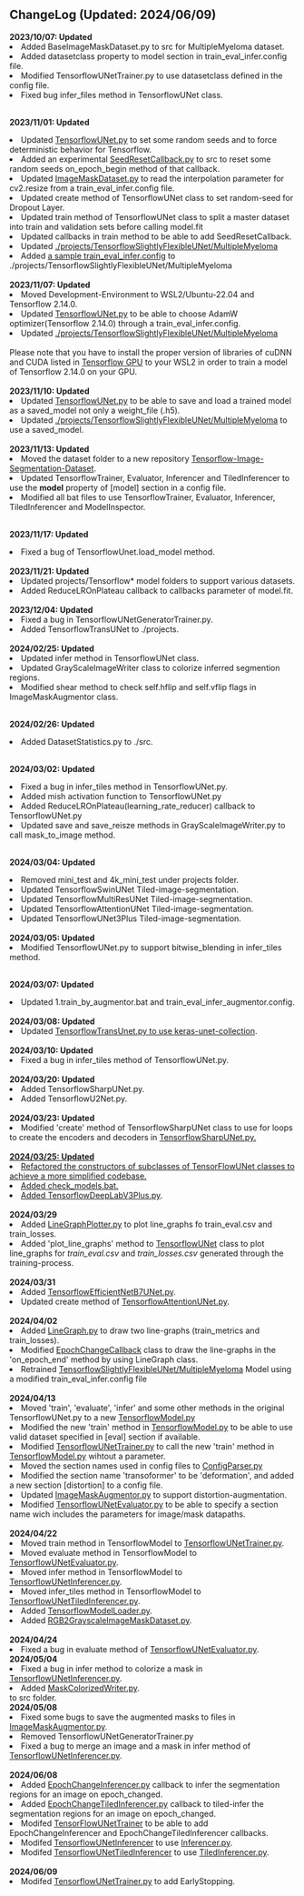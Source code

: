 <h2>ChangeLog (Updated: 2024/06/09)</h2>
<b>2023/10/07: Updated</b><br>
<li>Added BaseImageMaskDataset.py to src for MultipleMyeloma dataset.</li>
<li>Added datasetclass property to model section in train_eval_infer.config file.</li>
<li>Modified TensorflowUNetTrainer.py to use datasetclass defined in the config file.</li>
<li>Fixed bug infer_files method in TensorflowUNet class.</li>

<br><b>2023/11/01: Updated</b><br>
<li>Updated <a href="./src/TensorflowUNet.py">TensorflowUNet.py</a> to set some random seeds and to force deterministic behavior for Tensorflow.</li>
<li>Added an experimental <a href="./src/SeedResetCallback.py">SeedResetCallback.py</a> to src to reset some random seeds on_epoch_begin method of that callback.</li>
<li>Updated <a href="./src/ImageMaskDataset.py">ImageMaskDataset.py</a> to read the interpolation parameter for cv2.resize from a train_eval_infer.config file.</li>
<li>Updated create method of TensorflowUNet class to set random-seed for Dropout Layer.</li>
<li>Updated train method of TensorflowUNet class to split a master dataset into train and validation sets before calling model.fit</li>
<li>Updated callbacks in train method to be able to add SeedResetCallback.</li>
<li>Updated <a href="./projects/TensorflowSlightlyFlexibleUNet/MultipleMyeloma">./projects/TensorflowSlightlyFlexibleUNet/MultipleMyeloma</a></li>
<li>Added <a href="./projects/TensorflowSlightlyFlexibleUNet/MultipleMyeloma/train_eval_infer_image_mask_dataset_512x512.config">
a sample train_eval_infer.config</a> to ./projects/TensorflowSlightlyFlexibleUNet/MultipleMyeloma</li>

<br>
<b>2023/11/07: Updated</b><br>
<li>Moved Development-Environment to WSL2/Ubuntu-22.04 and Tensorflow 2.14.0.</li>
<li>Updated <a href="./src/TensorflowUNet.py">TensorflowUNet.py</a> to be able to choose AdamW optimizer(Tensorflow 2.14.0) through a train_eval_infer.config.</li>
<li>Updated <a href="./projects/TensorflowSlightlyFlexibleUNet/MultipleMyeloma">./projects/TensorflowSlightlyFlexibleUNet/MultipleMyeloma</a></li>
<br>
Please note that you have to install the proper version of libraries of cuDNN and CUDA listed in 
<a href="https://www.tensorflow.org/install/source#gpu">Tensorflow GPU</a> to your WSL2 in order to train a model of Tensorflow 2.14.0 on your GPU.<br>

<br>
<b>2023/11/10: Updated</b><br>
<li>Updated <a href="./src/TensorflowUNet.py">TensorflowUNet.py</a> to be able to save and load a trained model as a saved_model not only a weight_file (.h5).</li>
<li>Updated <a href="./projects/TensorflowSlightlyFlexibleUNet/MultipleMyeloma">./projects/TensorflowSlightlyFlexibleUNet/MultipleMyeloma</a> to use a saved_model.</li>

<br>
<b>2023/11/13: Updated</b><br>
<li>Moved the dataset folder to a new repository <a href="https://github.com/sarah-antillia/Tensorflow-Image-Segmentation-Dataset">Tensorflow-Image-Segmentation-Dataset</a>.</li>
<li>Updated TensorflowTrainer, Evaluator, Inferencer and TiledInferencer to use the <b>model</b> property of [model] section in a config file.</li>
<li>Modified all bat files to use TensorflowTrainer, Evaluator, Inferencer, TiledInferencer and ModelInspector.</li>
<br>

<b>2023/11/17: Updated</b><br>
<li>Fixed a bug of TensorflowUnet.load_model method.</li>

<br>
<b>2023/11/21: Updated</b><br>
<li>Updated projects/Tensorflow* model folders to support various datasets.</li>
<li>Added ReduceLROnPlateau callback to callbacks parameter of model.fit.</li>

<br>
<b>2023/12/04: Updated</b><br>
<li>Fixed a bug in TensorflowUNetGeneratorTrainer.py.</li>
<li>Added TensorflowTransUNet to ./projects.</li>

<br>
<b>2024/02/25: Updated</b><br>
<li>Updated infer method in TensorflowUNet class.</li>
<li>Updated GrayScaleImageWriter class to colorize inferred segmention regions.</li>
<li>Modified shear method to check self.hflip and self.vflip flags in ImageMaskAugmentor class.</li>
<br>

<b>2024/02/26: Updated</b><br>
<li>Added DatasetStatistics.py to ./src.</li>
<br>

<b>2024/03/02: Updated</b><br>
<li>Fixed a bug in infer_tiles method in TensorflowUNet.py.</li>
<li>Added mish activation function to TensorflowUNet.py</li>
<li>Added ReduceLROnPlateau(learning_rate_reducer) callback to TensorflowUNet.py</li>
<li>Updated save and save_reisze methods in GrayScaleImageWriter.py to call mask_to_image method.</li>
<br>

<b>2024/03/04: Updated</b><br>
 <li>Removed mini_test and 4k_mini_test under projects folder.</li>
<li>Updated TensorflowSwinUNet Tiled-image-segmentation.</li>
<li>Updated TensorflowMultiResUNet Tiled-image-segmentation.</li>
<li>Updated TensorflowAttentionUNet Tiled-image-segmentation.</li>
<li>Updated TensorflowUNet3Plus Tiled-image-segmentation.</li>

<br>
<b>2024/03/05: Updated</b><br>
<li>Modified TensorflowUNet.py to support bitwise_blending in infer_tiles method.</li>
<br>

<b>2024/03/07: Updated</b><br>
<li>Updated 1.train_by_augmentor.bat and train_eval_infer_augmentor.config.</li>
<br>
<b>2024/03/08: Updated</b><br>
<li>Updated <a href="./src/TensorflowTransUNet.py">TensorflowTransUnet.py to 
use <a href="https://github.com/yingkaisha/keras-unet-collection/tree/main/keras_unet_collection">keras-unet-collection</a>.</li>

<br>
<b>2024/03/10: Updated</b><br>
<li>Fixed a bug in infer_tiles method of TensorflowUNet.py.</li>

<br>
<b>2024/03/20: Updated</b><br>
<li>Added TensorflowSharpUNet.py.</li>
<li>Added TensorflowU2Net.py.</li>

<br>
<b>2024/03/23: Updated</b><br>
<li>Modified 'create' method of TensorflowSharpUNet class to use for loops to create the encoders and decoders in 
<a href="./src/TensorflowSharpUNet.py">TensorflowSharpUNet.py.</li>

<br>
<b>2024/03/25: Updated</b><br>
<li>Refactored the constructors of subclasses of TensorFlowUNet classes to achieve a more simplified codebase.</li>
<li>Added check_models.bat.</li>
<li>Added <a href="./src/TensorflowDeepLabV3Plus.py">TensorflowDeepLabV3Plus.py</a>.</li>

<br>
<b>2024/03/29</b><br>
<li>Added <a href="./src/LineGraphPlotter.py">LineGraphPlotter.py</a> to plot line_graphs fo train_eval.csv and train_losses.</li>
<li>Added 'plot_line_graphs' method to <a href="./src/TensorflowUNet.py">TensorflowUNet</a> class 
to plot line_graphs for <i>train_eval.csv</i> and <i>train_losses.csv</i> generated through the training-process.</li>

<br>
<b>2024/03/31</b><br>
<li>Added <a href="./src/TensorflowEfficientNetB7UNet.py">TensorflowEfficientNetB7UNet.py</a>.</li>
<li>Updated create method of <a href="./src/TensorflowAttentionUNet.py">TensorflowAttentionUNet.py</a>.</li>

<br>
<b>2024/04/02</b><br>
<li>Added <a href="./src/LineGraph.py">LineGraph.py</a> to draw two line-graphs (train_metrics and train_losses).</li>
<li>Modified <a href="./src/EpochChangeCallback.py">EpochChangeCallback</a> class to draw the line-graphs in 
the 'on_epoch_end' method by using LineGraph class.</li>
<li>Retrained <a href="./projects/TensorflowSlightlyFlexibleUNet/MultipleMyeloma">TensorflowSlightlyFlexibleUNet/MultipleMyeloma</a> Model
using a modified train_eval_infer.config file</li>
<br>
<b>2024/04/13</b><br>
<li>Moved 'train', 'evaluate', 'infer' and some other methods in the original TensorflowUNet.py to a new 
  <a href="./src/TensorflowModel.py">TensorflowModel.py</a> </li>
<li>Modified the new 'train' method in <a href="./src/TensorflowModel.py">TensorflowModel.py</a> to be able to 
use valid dataset specified in [eval] section if available.</li>

<li>Modified <a href="./src/TensorflowUNetTrainer.py">TensorflowUNetTrainer.py</a> to call the new 'train' method 
in <a href="./src/TensorflowModel.py">TensorflowModel.py</a> wihtout a parameter.</li>

<li>Moved the section names used in config files to <a href="./src/ConfigParser.py">ConfigParser.py</a> </li>
<li>Modified the section name 'transoformer' to be 'deformation', and added a new section [distortion] to a config file.</li>

<li>Updated <a href="./src/ImageMaskAugmentor.py">ImageMaskAugmentor.py</a> to support distortion-augmentation.</li>
<li> Modified <a href="./src/TensorflowUNetEvaluator.py">TensorflowUNetEvaluator.py</a> to 
be able to specify a section name wich includes the parameters for image/mask datapaths.</li>
<br>
<b>2024/04/22</b><br>

<li>Moved train method in TensorflowModel to <a href="./src/TensorflowUNetTrainer.py">TensorflowUNetTrainer.py</a>.</li>
<li>Moved evaluate method in TensorflowModel to <a href="./src/TensorflowUNetEvaluator.py">TensorflowUNetEvaluator.py</a>.</li>
<li>Moved infer method in TensorflowModel to <a href="./src/TensorflowUNetInferencer.py">TensorflowUNetInferencer.py</a>.</li>
<li>Moved infer_tiles method in TensorflowModel to <a href="./src/TensorflowUNetTiledInferencer.py">TensorflowUNetTiledInferencer.py</a>.</li>
<li>Added <a href="./src/TensorflowModelLoader.py">TensorflowModelLoader.py</a>.</li>
<li>Added <a href="./src/RGB2GrayscaleImageMaskDataset.py">RGB2GrayscaleImageMaskDataset.py</a>.</li>

<br>
<b>2024/04/24</b><br>
<li>Fixed a bug in evaluate method of <a href="./src/TensorflowUNetEvaluator.py">TensorflowUNetEvaluator.py</a>.<br>
</li>
<b>2024/05/04</b><br>

<li>Fixed a bug in infer method to colorize a mask in <a href="./src/TensorflowUNetInferencer.py">TensorflowUNetInferencer.py</a>.</li>
<li>Added <a href="./src/MaskColorizedWriter.py">MaskColorizedWriter.py</a>.</li> to src folder.</li>

<br>
<b>2024/05/08</b><br>
<li>Fixed some bugs to save the augmented masks to files in <a href="./src/ImageMaskAugmentor.py">ImageMaskAugmentor.py</a>.</li>
<li>Removed  TensorflowUNetGeneratorTrainer.py</li>
<li>Fixed a bug to merge an image and a mask in infer method of <a href="./src/TensorflowUNetInferencer.py">TensorflowUNetInferencer.py</a>.</li>

<br>
<b>2024/06/08</b><br>
<li>Added <a href="./src/EpochChangeInferencer.py">EpochChangeInferencer.py</a> callback to infer the segmentation regions 
for an image on epoch_changed.</li>
<li>Added <a href="./src/EpochChangeTiledInferencer.py">EpochChangeTiledInferencer.py</a> callback to 
tiled-infer the segmentation regions for an image on epoch_changed.</li>
<li>Modifed <a href="./src/TensorflowUNetTrainer.py">TensorFlowUNetTrainer</a> to be able to add
EpochChangeInferencer and EpochChangeTiledInferencer callbacks. </li>

<li>Modifed <a href="./src/TensorflowUNetInferencer.py">TensorflowUNetInferencer</a> to use
<a href="./src/Inferencer.py">Inferencer.py</a>. </li>

<li>Modifed <a href="./src/TensorflowUNetTiledInferencer.py">TensorflowUNetTiledInferencer</a> to use
<a href="./src/TiledInferencer.py">TiledInferencer.py</a>. </li>

<br>
<b>2024/06/09</b><br>
<li>Modifed <a href="./src/TensorflowUNetTrainer.py">TensorflowUNetTrainer.py</a> to add EarlyStopping. </li>

